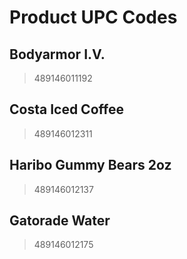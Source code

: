 # Product UPC Codes
## Bodyarmor I.V.
> 489146011192

## Costa Iced Coffee
> 489146012311

## Haribo Gummy Bears 2oz
> 489146012137

## Gatorade Water
> 489146012175